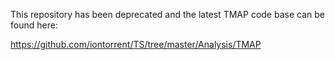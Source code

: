This repository has been deprecated and the latest TMAP code base can be
found here:

https://github.com/iontorrent/TS/tree/master/Analysis/TMAP
